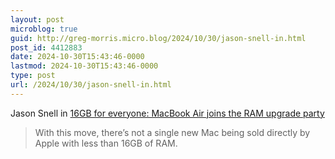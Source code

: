 ```yaml
---
layout: post
microblog: true
guid: http://greg-morris.micro.blog/2024/10/30/jason-snell-in.html
post_id: 4412883
date: 2024-10-30T15:43:46-0000
lastmod: 2024-10-30T15:43:46-0000
type: post
url: /2024/10/30/jason-snell-in.html
---
```

Jason Snell in [16GB for everyone: MacBook Air joins the RAM upgrade party](https://sixcolors.com/post/2024/10/16gb-for-everyone-macbook-air-joins-the-ram-upgrade-party/)
> With this move, there’s not a single new Mac being sold directly by Apple with less than 16GB of RAM.

